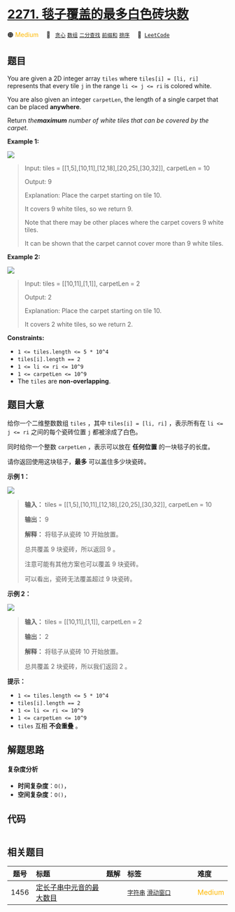 # [2271. 毯子覆盖的最多白色砖块数](https://leetcode.com/problems/maximum-white-tiles-covered-by-a-carpet)

🟠 <font color=#ffb800>Medium</font>&emsp; 🔖&ensp; [`贪心`](/outline/tag/greedy.md) [`数组`](/outline/tag/array.md) [`二分查找`](/outline/tag/binary-search.md) [`前缀和`](/outline/tag/prefix-sum.md) [`排序`](/outline/tag/sorting.md)&emsp; 🔗&ensp;[`LeetCode`](https://leetcode.com/problems/maximum-white-tiles-covered-by-a-carpet)

## 题目

You are given a 2D integer array `tiles` where `tiles[i] = [li, ri]`
represents that every tile `j` in the range `li <= j <= ri` is colored white.

You are also given an integer `carpetLen`, the length of a single carpet that
can be placed **anywhere**.

Return _the**maximum** number of white tiles that can be covered by the
carpet_.



**Example 1:**

![](https://assets.leetcode.com/uploads/2022/03/25/example1drawio3.png)

> Input: tiles = [[1,5],[10,11],[12,18],[20,25],[30,32]], carpetLen = 10
> 
> Output: 9
> 
> Explanation: Place the carpet starting on tile 10. 
> 
> It covers 9 white tiles, so we return 9.
> 
> Note that there may be other places where the carpet covers 9 white tiles.
> 
> It can be shown that the carpet cannot cover more than 9 white tiles.

**Example 2:**

![](https://assets.leetcode.com/uploads/2022/03/24/example2drawio.png)

> Input: tiles = [[10,11],[1,1]], carpetLen = 2
> 
> Output: 2
> 
> Explanation: Place the carpet starting on tile 10. 
> 
> It covers 2 white tiles, so we return 2.

**Constraints:**

  * `1 <= tiles.length <= 5 * 10^4`
  * `tiles[i].length == 2`
  * `1 <= li <= ri <= 10^9`
  * `1 <= carpetLen <= 10^9`
  * The `tiles` are **non-overlapping**.


## 题目大意

给你一个二维整数数组 `tiles` ，其中 `tiles[i] = [li, ri]` ，表示所有在 `li <= j <= ri` 之间的每个瓷砖位置
`j` 都被涂成了白色。

同时给你一个整数 `carpetLen` ，表示可以放在 **任何位置**  的一块毯子的长度。

请你返回使用这块毯子，**最多**  可以盖住多少块瓷砖。



**示例 1：**

![](https://assets.leetcode.com/uploads/2022/03/25/example1drawio3.png)

> 
> 
> 
> 
> 
> **输入：** tiles = [[1,5],[10,11],[12,18],[20,25],[30,32]], carpetLen = 10
> 
> **输出：** 9
> 
> **解释：** 将毯子从瓷砖 10 开始放置。
> 
> 总共覆盖 9 块瓷砖，所以返回 9 。
> 
> 注意可能有其他方案也可以覆盖 9 块瓷砖。
> 
> 可以看出，瓷砖无法覆盖超过 9 块瓷砖。
> 
> 

**示例 2：**

![](https://assets.leetcode.com/uploads/2022/03/24/example2drawio.png)

> 
> 
> 
> 
> 
> **输入：** tiles = [[10,11],[1,1]], carpetLen = 2
> 
> **输出：** 2
> 
> **解释：** 将毯子从瓷砖 10 开始放置。
> 
> 总共覆盖 2 块瓷砖，所以我们返回 2 。
> 
> 



**提示：**

  * `1 <= tiles.length <= 5 * 10^4`
  * `tiles[i].length == 2`
  * `1 <= li <= ri <= 10^9`
  * `1 <= carpetLen <= 10^9`
  * `tiles` 互相 **不会重叠**  。


## 解题思路

#### 复杂度分析

- **时间复杂度**：`O()`，
- **空间复杂度**：`O()`，

## 代码

```javascript

```

## 相关题目

<!-- prettier-ignore -->
| 题号 | 标题 | 题解 | 标签 | 难度 |
| :------: | :------ | :------: | :------ | :------ |
| 1456 | [定长子串中元音的最大数目](https://leetcode.com/problems/maximum-number-of-vowels-in-a-substring-of-given-length) |  |  [`字符串`](/outline/tag/string.md) [`滑动窗口`](/outline/tag/sliding-window.md) | <font color=#ffb800>Medium</font> |

<style>
.blue {
    background-color: #096dd9;
    padding: 0.25rem 0.5rem;
    margin: 0;
    font-size: 0.85em;
    border-radius: 3px;
    color: white;
    font-weight: 500;
}
table th:first-of-type { width: 10%; }
table th:nth-of-type(2) { width: 35%; }
table th:nth-of-type(3) { width: 10%; }
table th:nth-of-type(4) { width: 35%; }
table th:nth-of-type(5) { width: 10%; }
</style>
